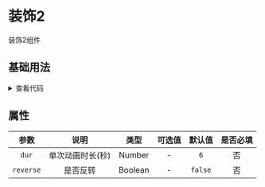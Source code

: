 <!-- 加载 demo 组件 start -->
<script setup>
import demo from './demo.vue'
</script>
<!-- 加载 demo 组件 end -->

<!-- 正文开始 -->

# 装饰2

装饰2组件

## 基础用法
<ClientOnly>
  <demo />
</ClientOnly>
<details>
<summary>查看代码</summary>

<<< @/Decoration/Decoration2/demo.vue

</details>

## 属性
参数 | 说明 | 类型 | 可选值 | 默认值 | 是否必填
:-: | :-: | :-: | :-: | :-: | :-:
`dur` | 单次动画时长(秒) | Number | - | `6` | 否 
`reverse` | 是否反转 | Boolean | - | `false` | 否